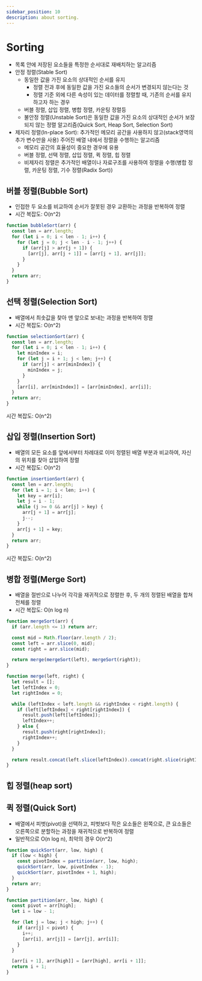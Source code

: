 ```yaml
---
sidebar_position: 10
description: about sorting.
---
```


# Sorting

- 목록 안에 저장된 요소들을 특정한 순서대로 재배치하는 알고리즘
- 안정 정렬(Stable Sort)
  - 동일한 값을 가진 요소의 상대적인 순서를 유지
    - 정렬 전과 후에 동일한 값을 가진 요소들의 순서가 변경되지 않는다는 것
    - 정렬 기준 외에 다른 속성이 있는 데이터를 정렬할 때, 기존의 순서를 유지하고자 하는 경우
  - 버블 정렬, 삽입 정렬, 병합 정렬, 카운팅 정렬등
  - 불안정 정렬(Unstable Sort)은 동일한 값을 가진 요소의 상대적인 순서가 보장되지 않는 정렬 알고리즘(Quick Sort, Heap Sort, Selection Sort)
- 제자리 정렬(In-place Sort): 추가적인 메모리 공간을 사용하지 않고(stack영역의 추가 변수만을 사용) 주어진 배열 내에서 정렬을 수행하는 알고리즘
  - 메모리 공간의 효율성이 중요한 경우에 유용
  - 버블 정렬, 선택 정렬, 삽입 정렬, 퀵 정렬, 힙 정렬
  - 비제자리 정렬은 추가적인 배열이나 자료구조를 사용하여 정렬을 수행(병합 정렬, 카운팅 정렬, 기수 정렬(Radix Sort))

## 버블 정렬(Bubble Sort)

- 인접한 두 요소를 비교하여 순서가 잘못된 경우 교환하는 과정을 반복하여 정렬
- 시간 복잡도: O(n^2)

```javascript
function bubbleSort(arr) {
  const len = arr.length;
  for (let i = 0; i < len - 1; i++) {
    for (let j = 0; j < len - i - 1; j++) {
      if (arr[j] > arr[j + 1]) {
        [arr[j], arr[j + 1]] = [arr[j + 1], arr[j]];
      }
    }
  }
  return arr;
}
```

## 선택 정렬(Selection Sort)

- 배열에서 최솟값을 찾아 맨 앞으로 보내는 과정을 반복하여 정렬
- 시간 복잡도: O(n^2)

```javascript
function selectionSort(arr) {
  const len = arr.length;
  for (let i = 0; i < len - 1; i++) {
    let minIndex = i;
    for (let j = i + 1; j < len; j++) {
      if (arr[j] < arr[minIndex]) {
        minIndex = j;
      }
    }
    [arr[i], arr[minIndex]] = [arr[minIndex], arr[i]];
  }
  return arr;
}
```

시간 복잡도: O(n^2)

## 삽입 정렬(Insertion Sort)

- 배열의 모든 요소를 앞에서부터 차례대로 이미 정렬된 배열 부분과 비교하여, 자신의 위치를 찾아 삽입하여 정렬
- 시간 복잡도: O(n^2)

```javascript
function insertionSort(arr) {
  const len = arr.length;
  for (let i = 1; i < len; i++) {
    let key = arr[i];
    let j = i - 1;
    while (j >= 0 && arr[j] > key) {
      arr[j + 1] = arr[j];
      j--;
    }
    arr[j + 1] = key;
  }
  return arr;
}
```

시간 복잡도: O(n^2)

## 병합 정렬(Merge Sort)

- 배열을 절반으로 나누어 각각을 재귀적으로 정렬한 후, 두 개의 정렬된 배열을 합쳐 전체를 정렬
- 시간 복잡도: O(n log n)

```javascript
function mergeSort(arr) {
  if (arr.length <= 1) return arr;

  const mid = Math.floor(arr.length / 2);
  const left = arr.slice(0, mid);
  const right = arr.slice(mid);

  return merge(mergeSort(left), mergeSort(right));
}

function merge(left, right) {
  let result = [];
  let leftIndex = 0;
  let rightIndex = 0;

  while (leftIndex < left.length && rightIndex < right.length) {
    if (left[leftIndex] < right[rightIndex]) {
      result.push(left[leftIndex]);
      leftIndex++;
    } else {
      result.push(right[rightIndex]);
      rightIndex++;
    }
  }

  return result.concat(left.slice(leftIndex)).concat(right.slice(rightIndex));
}
```

## 힙 정렬(heap sort)

## 퀵 정렬(Quick Sort)

- 배열에서 피벗(pivot)을 선택하고, 피벗보다 작은 요소들은 왼쪽으로, 큰 요소들은 오른쪽으로 분할하는 과정을 재귀적으로 반복하여 정렬
- 일반적으로 O(n log n), 최악의 경우 O(n^2)

```javascript
function quickSort(arr, low, high) {
  if (low < high) {
    const pivotIndex = partition(arr, low, high);
    quickSort(arr, low, pivotIndex - 1);
    quickSort(arr, pivotIndex + 1, high);
  }
  return arr;
}

function partition(arr, low, high) {
  const pivot = arr[high];
  let i = low - 1;

  for (let j = low; j < high; j++) {
    if (arr[j] < pivot) {
      i++;
      [arr[i], arr[j]] = [arr[j], arr[i]];
    }
  }

  [arr[i + 1], arr[high]] = [arr[high], arr[i + 1]];
  return i + 1;
}
```
